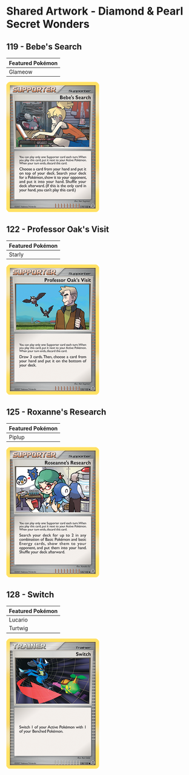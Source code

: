 # Shared Artwork - Diamond & Pearl Secret Wonders

## 119 - Bebe's Search

|Featured Pokémon|
|:--|
|Glameow

![Bebe's Search](/images/SharedArtwork/dpsecretwonders-119.png)

## 122 - Professor Oak's Visit

|Featured Pokémon|
|:--|
|Starly

![Switch](/images/SharedArtwork/dpsecretwonders-122.png)

## 125 - Roxanne's Research

|Featured Pokémon|
|:--|
|Piplup

![Roxanne's Research](/images/SharedArtwork/dpsecretwonders-125.png)

## 128 - Switch

|Featured Pokémon|
|:--|
|Lucario
|Turtwig

![Switch](/images/SharedArtwork/dpsecretwonders-128.png)